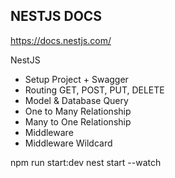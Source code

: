 ## NESTJS DOCS
https://docs.nestjs.com/

NestJS
- Setup Project + Swagger
- Routing GET, POST, PUT, DELETE
- Model & Database Query
- One to Many Relationship
- Many to One Relationship
- Middleware
- Middleware Wildcard



npm run start:dev
nest start --watch